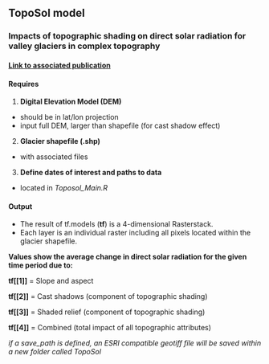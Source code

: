 ## TopoSol model
### Impacts of topographic shading on direct solar radiation for valley glaciers in complex topography
#### [Link to associated publication](https://doi.org/10.5194/tc-13-29-2019)

#### Requires
1. **Digital Elevation Model (DEM)**
- should be in lat/lon projection
- input full DEM, larger than shapefile (for cast shadow effect)
2. **Glacier shapefile (.shp)**
- with associated files
3. **Define dates of interest and paths to data**
- located in *Toposol_Main.R*



#### Output
- The result of tf.models (**tf**) is a 4-dimensional Rasterstack.
- Each layer is an individual raster including all pixels located within the glacier shapefile. 

**Values show the average change in direct solar radiation for the given time period due to:**

**tf[[1]]** = Slope and aspect

**tf[[2]]** = Cast shadows (component of topographic shading)

**tf[[3]]** = Shaded relief (component of topographic shading)

**tf[[4]]** = Combined (total impact of all topographic attributes)

*if a save_path is defined, an ESRI compatible geotiff file will be saved within a new folder called TopoSol*

